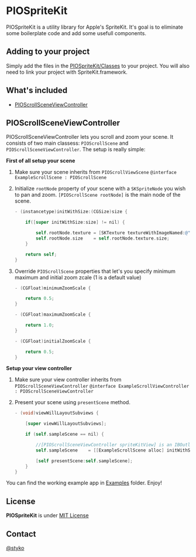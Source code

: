 PIOSpriteKit
============

PIOSpriteKit is a utility library for Apple's SpriteKit. It's goal is to eliminate some boilerplate code and add some usefull components.



Adding to your project
----------------
Simply add the files in the [PIOSpriteKit/Classes](https://github.com/pzbyszynski/PIOSpriteKit/tree/master/PIOSpriteKit/Classes) to your project. You will also need to link your project with SpriteKit.framework.



What's included
----------------
- [PIOScrollSceneViewController](#PIOScrollSceneViewController)

<a name="PIOScrollSceneViewController"></a>
PIOScrollSceneViewController
----------------------------
PIOScrollSceneViewController lets you scroll and zoom your scene. It consists of two main classess: `PIOScrollScene` and `PIOScrollSceneViewController`. The setup is really simple:

**First of all setup your scene**

1. Make sure your scene inherits from `PIOScrollViewScene`
	`@interface ExampleScrollScene : PIOScrollScene`


2. Initialize `rootNode` property of your scene with a `SKSpriteNode` you wish to pan and zoom. `[PIOScrollScene rootNode]` is the main node of the scene.

	```objective-c
	- (instancetype)initWithSize:(CGSize)size {

		if([super initWithSize:size] != nil) {

			self.rootNode.texture = [SKTexture textureWithImageNamed:@"sample_image.jpg"];
			self.rootNode.size    = self.rootNode.texture.size;
		}

		return self;
	}
	```

3. Override `PIOScrollScene` properties that let's you specify minimum maximum and initial zoom zcale (1 is a default value)

	```objective-c
	- (CGFloat)minimumZoomScale {

		return 0.5;
	}

	- (CGFloat)maximumZoomScale {

		return 1.0;
	}

	- (CGFloat)initialZoomScale {

		return 0.5;
	}
	```

**Setup your view controller**

1. Make sure your view controller inherits from `PIOScrollSceneViewController`
    `@interface ExampleScrollViewController : PIOScrollSceneViewController`

2. Present your scene using `presentScene` method.

	```objective-c
	- (void)viewWillLayoutSubviews {

		[super viewWillLayoutSubviews];

		if (self.sampleScene == nil) {

			//[PIOScrollSceneViewController spriteKitView] is an IBOutlet so you can hook it up to your SKView in the storyboard)
			self.sampleScene	= [[ExampleScrollScene alloc] initWithSize:self.spriteKitView.frame.size];

			[self presentScene:self.sampleScene];
		}
	}
	```

You can find the working example app in [Examples](https://github.com/pzbyszynski/PIOSpriteKit/tree/master/PIOSpriteKit.Examples) folder. Enjoy!

<a name="License"></a>
License
--------
**PIOSpriteKit** is under [MIT License](http://https://github.com/pzbyszynski/PIOSpriteKit/LICENSE)



Contact
---------------
[@styko](http://twitter.com/styko)
